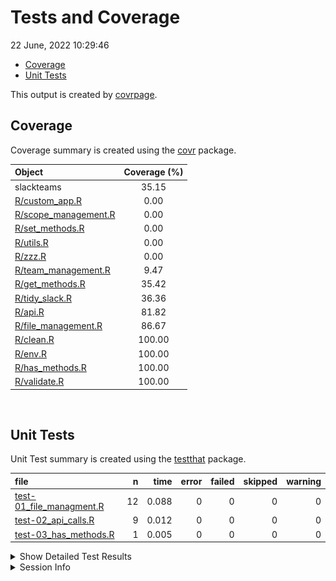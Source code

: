 Tests and Coverage
================
22 June, 2022 10:29:46

-   [Coverage](#coverage)
-   [Unit Tests](#unit-tests)

This output is created by
[covrpage](https://github.com/yonicd/covrpage).

## Coverage

Coverage summary is created using the
[covr](https://github.com/r-lib/covr) package.

| Object                                          | Coverage (%) |
|:------------------------------------------------|:------------:|
| slackteams                                      |    35.15     |
| [R/custom_app.R](../R/custom_app.R)             |     0.00     |
| [R/scope_management.R](../R/scope_management.R) |     0.00     |
| [R/set_methods.R](../R/set_methods.R)           |     0.00     |
| [R/utils.R](../R/utils.R)                       |     0.00     |
| [R/zzz.R](../R/zzz.R)                           |     0.00     |
| [R/team_management.R](../R/team_management.R)   |     9.47     |
| [R/get_methods.R](../R/get_methods.R)           |    35.42     |
| [R/tidy_slack.R](../R/tidy_slack.R)             |    36.36     |
| [R/api.R](../R/api.R)                           |    81.82     |
| [R/file_management.R](../R/file_management.R)   |    86.67     |
| [R/clean.R](../R/clean.R)                       |    100.00    |
| [R/env.R](../R/env.R)                           |    100.00    |
| [R/has_methods.R](../R/has_methods.R)           |    100.00    |
| [R/validate.R](../R/validate.R)                 |    100.00    |

<br>

## Unit Tests

Unit Test summary is created using the
[testthat](https://github.com/r-lib/testthat) package.

| file                                                          |   n |  time | error | failed | skipped | warning |
|:--------------------------------------------------------------|----:|------:|------:|-------:|--------:|--------:|
| [test-01_file_managment.R](testthat/test-01_file_managment.R) |  12 | 0.088 |     0 |      0 |       0 |       0 |
| [test-02_api_calls.R](testthat/test-02_api_calls.R)           |   9 | 0.012 |     0 |      0 |       0 |       0 |
| [test-03_has_methods.R](testthat/test-03_has_methods.R)       |   1 | 0.005 |     0 |      0 |       0 |       0 |

<details closed>
<summary>
Show Detailed Test Results
</summary>

| file                                                                  | context         | test                                              | status |   n |  time |
|:----------------------------------------------------------------------|:----------------|:--------------------------------------------------|:-------|----:|------:|
| [test-01_file_managment.R](testthat/test-01_file_managment.R#L6_L9)   | team management | no active team: get_team_creds                    | PASS   |   1 | 0.017 |
| [test-01_file_managment.R](testthat/test-01_file_managment.R#L13_L16) | team management | no active team: get_team_users                    | PASS   |   1 | 0.010 |
| [test-01_file_managment.R](testthat/test-01_file_managment.R#L20_L23) | team management | no active team: validate team missing teams error | PASS   |   1 | 0.009 |
| [test-01_file_managment.R](testthat/test-01_file_managment.R#L33_L36) | team management | load team: validate team bad name error           | PASS   |   1 | 0.009 |
| [test-01_file_managment.R](testthat/test-01_file_managment.R#L40_L42) | team management | load team: activate team                          | PASS   |   1 | 0.003 |
| [test-01_file_managment.R](testthat/test-01_file_managment.R#L47_L49) | team management | load team: slackteams to json                     | PASS   |   1 | 0.019 |
| [test-01_file_managment.R](testthat/test-01_file_managment.R#L53_L55) | team management | load team: slackteams to dcf                      | PASS   |   1 | 0.002 |
| [test-01_file_managment.R](testthat/test-01_file_managment.R#L59_L62) | team management | load team: get teams                              | PASS   |   1 | 0.002 |
| [test-01_file_managment.R](testthat/test-01_file_managment.R#L66_L68) | team management | load team: cached slack creds token               | PASS   |   1 | 0.006 |
| [test-01_file_managment.R](testthat/test-01_file_managment.R#L80)     | team management | active team channel info: validate channel        | PASS   |   1 | 0.002 |
| [test-01_file_managment.R](testthat/test-01_file_managment.R#L84)     | team management | active team channel info: validate channel id     | PASS   |   1 | 0.001 |
| [test-01_file_managment.R](testthat/test-01_file_managment.R#L88)     | team management | active team channel info: validate bad channel    | PASS   |   1 | 0.008 |
| [test-02_api_calls.R](testthat/test-02_api_calls.R#L15)               | API calls       | team info: class                                  | PASS   |   1 | 0.002 |
| [test-02_api_calls.R](testthat/test-02_api_calls.R#L19)               | API calls       | team info: user names                             | PASS   |   1 | 0.002 |
| [test-02_api_calls.R](testthat/test-02_api_calls.R#L27)               | API calls       | converstion info: class                           | PASS   |   1 | 0.001 |
| [test-02_api_calls.R](testthat/test-02_api_calls.R#L31)               | API calls       | converstion info: convo id                        | PASS   |   1 | 0.001 |
| [test-02_api_calls.R](testthat/test-02_api_calls.R#L35)               | API calls       | converstion info: convo channel count             | PASS   |   1 | 0.002 |
| [test-02_api_calls.R](testthat/test-02_api_calls.R#L39)               | API calls       | converstion info: convo im count                  | PASS   |   1 | 0.001 |
| [test-02_api_calls.R](testthat/test-02_api_calls.R#L43)               | API calls       | converstion info: convo members                   | PASS   |   1 | 0.001 |
| [test-02_api_calls.R](testthat/test-02_api_calls.R#L47)               | API calls       | converstion info: convo info class                | PASS   |   1 | 0.001 |
| [test-02_api_calls.R](testthat/test-02_api_calls.R#L51)               | API calls       | converstion info: convo info id                   | PASS   |   1 | 0.001 |
| [test-03_has_methods.R](testthat/test-03_has_methods.R#L3)            | 03_has_methods  | Can check for active team.                        | PASS   |   1 | 0.005 |

</details>
<details>
<summary>
Session Info
</summary>

| Field    | Value                        |                                                                                                                                                                                                                                                                    |
|:---------|:-----------------------------|:-------------------------------------------------------------------------------------------------------------------------------------------------------------------------------------------------------------------------------------------------------------------|
| Version  | R version 4.2.0 (2022-04-22) |                                                                                                                                                                                                                                                                    |
| Platform | x86_64-pc-linux-gnu (64-bit) | <a href="https://github.com/yonicd/slackteams/commit/eec3681af66aac51b233dfdd51722cdb8419ce70/checks" target="_blank"><span title="Built on Github Actions">![](https://github.com/metrumresearchgroup/covrpage/blob/actions/inst/logo/gh.png?raw=true)</span></a> |
| Running  | Ubuntu 20.04.4 LTS           |                                                                                                                                                                                                                                                                    |
| Language | C                            |                                                                                                                                                                                                                                                                    |
| Timezone | UTC                          |                                                                                                                                                                                                                                                                    |

| Package  | Version |
|:---------|:--------|
| testthat | 3.1.4   |
| covr     | 3.5.1   |
| covrpage | 0.1     |

</details>
<!--- Final Status : pass --->
